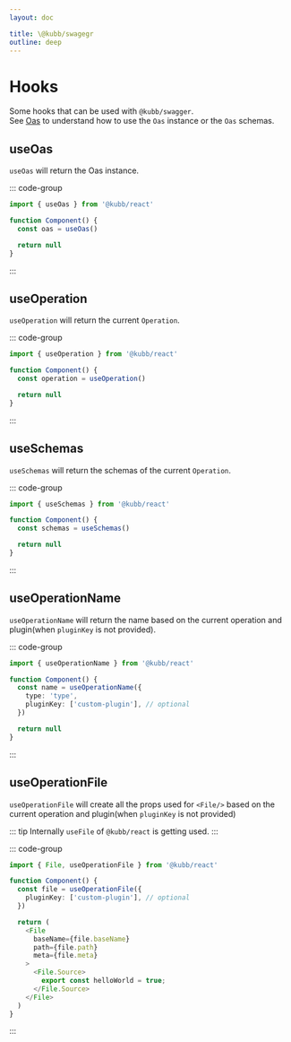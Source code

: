 ```yaml
---
layout: doc

title: \@kubb/swagegr
outline: deep
---
```


# Hooks

Some hooks that can be used with `@kubb/swagger`.<br/>
See [Oas](https://github.com/readmeio/oas) to understand how to use the `Oas` instance or the `Oas` schemas.

## useOas

`useOas` will return the Oas instance.<br/>

::: code-group

```typescript
import { useOas } from '@kubb/react'

function Component() {
  const oas = useOas()

  return null
}
```

:::

## useOperation

`useOperation` will return the current `Operation`.<br/>

::: code-group

```typescript
import { useOperation } from '@kubb/react'

function Component() {
  const operation = useOperation()

  return null
}
```

:::

## useSchemas

`useSchemas` will return the schemas of the current `Operation`.<br/>

::: code-group

```typescript
import { useSchemas } from '@kubb/react'

function Component() {
  const schemas = useSchemas()

  return null
}
```

:::

## useOperationName

`useOperationName` will return the name based on the current operation and plugin(when `pluginKey` is not provided).<br/>

::: code-group

```typescript
import { useOperationName } from '@kubb/react'

function Component() {
  const name = useOperationName({
    type: 'type',
    pluginKey: ['custom-plugin'], // optional
  })

  return null
}
```

:::

## useOperationFile

`useOperationFile` will create all the props used for `<File/>` based on the current operation and plugin(when `pluginKey` is not provided)<br/>

::: tip
Internally `useFile` of `@kubb/react` is getting used.
:::

::: code-group

```typescript
import { File, useOperationFile } from '@kubb/react'

function Component() {
  const file = useOperationFile({
    pluginKey: ['custom-plugin'], // optional
  })

  return (
    <File
      baseName={file.baseName}
      path={file.path}
      meta={file.meta}
    >
      <File.Source>
        export const helloWorld = true;
      </File.Source>
    </File>
  )
}
```

:::
